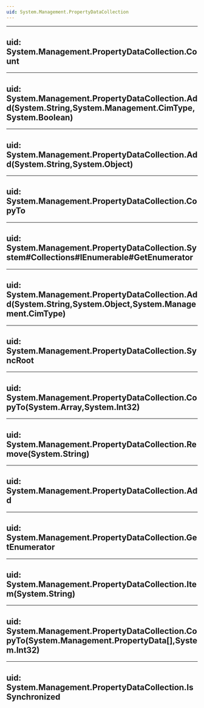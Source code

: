 ```yaml
---
uid: System.Management.PropertyDataCollection
---
```


---
uid: System.Management.PropertyDataCollection.Count
---

---
uid: System.Management.PropertyDataCollection.Add(System.String,System.Management.CimType,System.Boolean)
---

---
uid: System.Management.PropertyDataCollection.Add(System.String,System.Object)
---

---
uid: System.Management.PropertyDataCollection.CopyTo
---

---
uid: System.Management.PropertyDataCollection.System#Collections#IEnumerable#GetEnumerator
---

---
uid: System.Management.PropertyDataCollection.Add(System.String,System.Object,System.Management.CimType)
---

---
uid: System.Management.PropertyDataCollection.SyncRoot
---

---
uid: System.Management.PropertyDataCollection.CopyTo(System.Array,System.Int32)
---

---
uid: System.Management.PropertyDataCollection.Remove(System.String)
---

---
uid: System.Management.PropertyDataCollection.Add
---

---
uid: System.Management.PropertyDataCollection.GetEnumerator
---

---
uid: System.Management.PropertyDataCollection.Item(System.String)
---

---
uid: System.Management.PropertyDataCollection.CopyTo(System.Management.PropertyData[],System.Int32)
---

---
uid: System.Management.PropertyDataCollection.IsSynchronized
---
